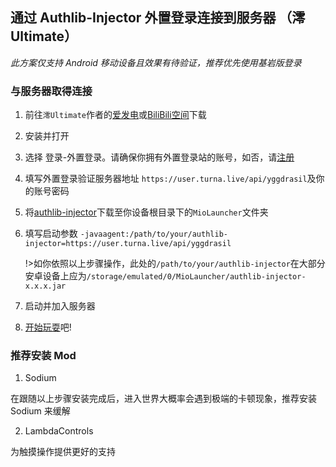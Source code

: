 ## 通过 Authlib-Injector 外置登录连接到服务器 （澪Ultimate）

*此方案仅支持 Android 移动设备且效果有待验证，推荐优先使用基岩版登录*

### 与服务器取得连接

1.  前往`澪Ultimate`作者的[爱发电](https://afdian.net/@boatmio)或[BiliBili空间](https://space.bilibili.com/35801833)下载

2.  安装并打开

3.  选择 登录-外置登录。请确保你拥有外置登录站的账号，如否，请[注册](https://user.turna.live/auth/register)

4.  填写外置登录验证服务器地址 `https://user.turna.live/api/yggdrasil`及你的账号密码

5.  将[authlib-injector](https://github.com/yushijinhun/authlib-injector/releases)下载至你设备根目录下的`MioLauncher`文件夹

6.  填写启动参数 `-javaagent:/path/to/your/authlib-injector=https://user.turna.live/api/yggdrasil`


    !>如你依照以上步骤操作，此处的`/path/to/your/authlib-injector`在大部分安卓设备上应为`/storage/emulated/0/MioLauncher/authlib-injector-x.x.x.jar`
    
    
7.  启动并加入服务器

8.  [开始玩耍](/game/Opening)吧!


### 推荐安装 Mod

1. Sodium

在跟随以上步骤安装完成后，进入世界大概率会遇到极端的卡顿现象，推荐安装 Sodium 来缓解

2. LambdaControls

为触摸操作提供更好的支持
